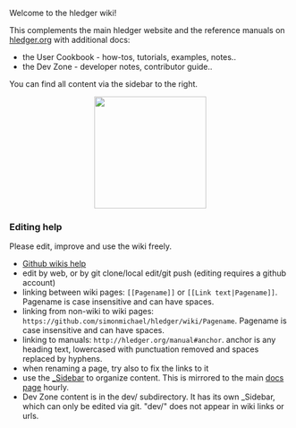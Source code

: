 Welcome to the hledger wiki! 

This complements the main hledger website and the reference manuals on [hledger.org](http://hledger.org)
with additional docs:

- the User Cookbook - how-tos, tutorials, examples, notes..
- the Dev Zone - developer notes, contributor guide..

You can find all content via the sidebar to the right.
<div align=center>
<img width=200 height=200 src="https://www.pdclipart.org/albums/Arrows_and_Pointers/arrow02_1.png">
</div>

### Editing help

Please edit, improve and use the wiki freely.

- [Github wikis help](https://help.github.com/categories/wiki)
- edit by web, or by git clone/local edit/git push (editing requires a github account)
- linking between wiki pages: `[[Pagename]]` or `[[Link text|Pagename]]`. Pagename is case insensitive and can have spaces.
- linking from non-wiki to wiki pages: `https://github.com/simonmichael/hledger/wiki/Pagename`. Pagename is case insensitive and can have spaces.
- linking to manuals: `http://hledger.org/manual#anchor`. anchor is any heading text, lowercased with punctuation removed and spaces replaced by hyphens.
- when renaming a page, try also to fix the links to it
- use the [_Sidebar](_Sidebar/_edit) to organize content. This is mirrored to the main [docs page](http://hledger.org/docs) hourly.
- Dev Zone content is in the dev/ subdirectory. It has its own _Sidebar, which can only be edited via git. "dev/" does not appear in wiki links or urls. 
